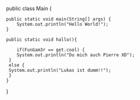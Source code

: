 public class Main {

    public static void main(String[] args) {
        System.out.println("Hello World!");
    }
    
    public static void hallo(){
    
        if(FunGam3r == get.cool) {
        System.out.println("Du mich auch Pierre XD");
     }
     else {
     System.out.println("Lukas ist dumm!!");
     }
    }
}
